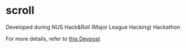 # scroll

Developed during NUS Hack&Roll (Major League Hacking) Hackathon

For more details, refer to [this Devpost](https://devpost.com/software/sync-xh1duo)

